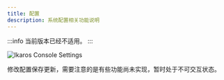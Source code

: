 ```yaml
---
title: 配置
description: 系统配置相关功能说明
---
```


:::info
当前版本已经不适用。
:::



![Ikaros Console Settings](/img/user-guide-settings/Snipaste_2023-07-30_14-46-53.png)

修改配置保存更新，需要注意的是有些功能尚未实现，暂时处于不可交互状态。
